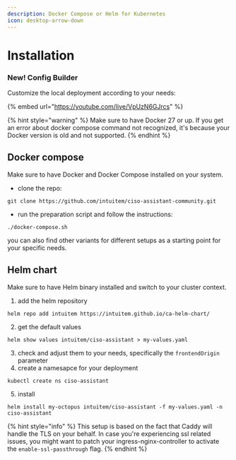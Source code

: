 ```yaml
---
description: Docker Compose or Helm for Kubernetes
icon: desktop-arrow-down
---
```


# Installation



### New! Config Builder

Customize the local deployment according to your needs:

{% embed url="https://youtube.com/live/VpUzN6GJrcs" %}



{% hint style="warning" %}
Make sure to have Docker 27 or up. If you get an error about docker compose command not recognized, it's because your Docker version is old and not supported.
{% endhint %}

## Docker compose



Make sure to have Docker and Docker Compose installed on your system.

* clone the repo:&#x20;

`git clone https://github.com/intuitem/ciso-assistant-community.git`

* run the preparation script and follow the instructions:

`./docker-compose.sh`



you can also find other variants for different setups as a starting point for your specific needs.

## Helm chart



Make sure to have Helm binary installed and switch to your cluster context.



1. add the helm repository

`helm repo add intuitem https://intuitem.github.io/ca-helm-chart/`

2. get the default values&#x20;

`helm show values intuitem/ciso-assistant > my-values.yaml`

3. check and adjust them to your needs, specifically the `frontendOrigin` parameter&#x20;
4. create a namesapce for your deployment&#x20;

`kubectl create ns ciso-assistant`

5. install&#x20;

`helm install my-octopus intuitem/ciso-assistant -f my-values.yaml -n ciso-assistant`



{% hint style="info" %}
This setup is based on the fact that Caddy will handle the TLS on your behalf. In case you're experiencing ssl related issues, you might want to patch your ingress-nginx-controller to activate the `enable-ssl-passthrough` flag.
{% endhint %}
